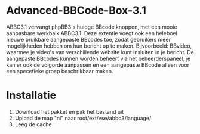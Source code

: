 Advanced-BBCode-Box-3.1
=======================

ABBC3.1 vervangt phpBB3's huidge BBcode knoppen, met een mooie aanpasbare werkbalk ABBC3.1. Deze extentie voegt ook een heleboel nieuwe bruikbare aangepaste BBcodes toe, zodat gebruikers meer mogelijkheden hebben om hun bericht op te maken. Bijvoorbeeld: BBvideo, waarmee je video's van verschillende website kunt insluiten in je bericht. De aangepaste BBcodes kunnen worden beheert via het beheerderspaneel, je kan er ook de volgorde aanpassen en een aangepaste BBcode alleen voor een specefieke groep beschrikbaar maken.

Installatie
=======================
1. Download het pakket en pak het bestand uit
2. Upload de map "nl" naar root/ext/vse/abbc3/language/
3. Leeg de cache
